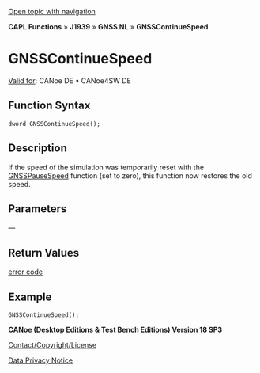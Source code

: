 [Open topic with navigation](../../../../../../CANoeDEFamily.htm#Topics/CAPLFunctions/J1939/GNSSNodeLayer/Functions/CAPLfunctionGNSScontinuespeed.md)

**CAPL Functions** » **J1939** » **GNSS NL** » **GNSSContinueSpeed**

# GNSSContinueSpeed

[Valid for](../../../../Shared/FeatureAvailability.md): CANoe DE • CANoe4SW DE

## Function Syntax

```
dword GNSSContinueSpeed();
```

## Description

If the speed of the simulation was temporarily reset with the [GNSSPauseSpeed](CAPLfunctionGNSSpausespeed.md) function (set to zero), this function now restores the old speed.

## Parameters

—

## Return Values

[error code](../CAPLfunctionsGNSSNLErrorCodesGetLastError.md)

## Example

```plaintext
GNSSContinueSpeed();
```

**CANoe (Desktop Editions & Test Bench Editions) Version 18 SP3**

[Contact/Copyright/License](../../../../Shared/ContactCopyrightLicense.md)

[Data Privacy Notice](https://www.vector.com/int/en/company/get-info/privacy-policy/)
